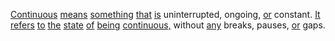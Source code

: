 [Continuous](./continuous.md) [means](./means.md) [something](./something.md) [that](./that.md) [is](./is.md) uninterrupted, ongoing, [or](./or.md) constant. [It](./it.md) [refers](./refers.md) [to](./to.md) [the](./the.md) [state](./state.md) [of](./of.md) [being](./being.md) [continuous,](./continuous.md) without [any](./any.md) breaks, pauses, [or](./or.md) gaps.
